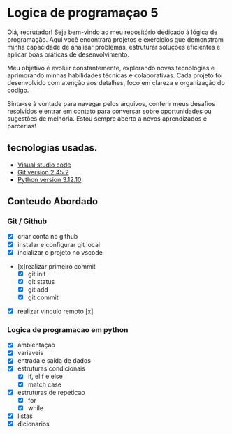 # Logica de programaçao 5

Olá, recrutador! Seja bem-vindo ao meu repositório dedicado à lógica de programação. Aqui você encontrará projetos e exercícios que demonstram minha capacidade de analisar problemas, estruturar soluções eficientes e aplicar boas práticas de desenvolvimento. 

Meu objetivo é evoluir constantemente, explorando novas tecnologias e aprimorando minhas habilidades técnicas e colaborativas. Cada projeto foi desenvolvido com atenção aos detalhes, foco em clareza e organização do código.

Sinta-se à vontade para navegar pelos arquivos, conferir meus desafios resolvidos e entrar em contato para conversar sobre oportunidades ou sugestões de melhoria. Estou sempre aberto a novos aprendizados e parcerias!

## tecnologias usadas.

- [Visual studio code](ttps://code.visualstudio.com)
- [Git version 2.45.2](https://git-scm.com/downloads)
- [Python version 3.12.10](https://www.python.org/downloads/)

## Conteudo Abordado 

### Git / Github 
- [x] criar conta no github
- [x] instalar e configurar git local 
- [x] incializar o projeto no vscode
- [x]realizar primeiro commit
    - [x] git init 
    - [x] git status
    - [x] git add 
    - [x] git commit 
- [x] realizar vinculo remoto 
      [x]
### Logica de programacao em python 
- [x] ambientaçao 
- [x] variaveis 
- [x] entrada e saida de dados 
- [x] estruturas condicionais 
   - [x] if, elif e else 
   - [x] match case 
- [x] estruturas de repeticao 
   - [x] for
   - [x] while 
- [x] listas
- [x] dicionarios 